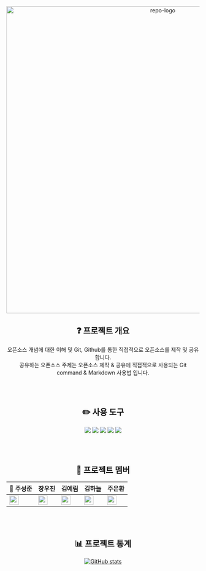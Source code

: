 <div align="center">
  
<a>
<img width="800px" alt="repo-logo" src="https://user-images.githubusercontent.com/115057348/202156048-cfc5faba-694a-4e95-a54e-54cdc9544739.png"/)
</a>

<br>
  
## **:question: 프로젝트 개요**
  오픈소스 개념에 대한 이해 및 Git, Github를 통한 직접적으로 오픈소스를 제작 및 공유합니다.<br>
  공유하는 오픈소스 주제는 오픈소스 제작 & 공유에 직접적으로 사용되는 Git command & Markdown 사용법 입니다.
  
<br><br>
  
## **:pencil2: 사용 도구**
<img src="https://img.shields.io/badge/Markdown-000000?style=for-the-badge&logo=Markdown&logoColor=ffffff"/>
<img src="https://img.shields.io/badge/Sourcetree-0052CC?style=for-the-badge&logo=Sourcetree&logoColor=ffffff"/>
<img src="https://img.shields.io/badge/Git-F05032?style=for-the-badge&logo=Git&logoColor=ffffff"/>
<img src="https://img.shields.io/badge/GitHub-181717?style=for-the-badge&logo=GitHub&logoColor=ffffff"/>
<img src="https://img.shields.io/badge/VS Code-007ACC?style=for-the-badge&logo=Visual Studio Code&logoColor=ffffff"/>
  
<br><br>
  
## **:seedling: 프로젝트 멤버**
|:triangular_flag_on_post: 주성준|장우진|김예림|김하늘|주은환|
|------------------------------|-----|----|----|-----|
|<a href="https://github.com/rdyjun"><img src="https://img.shields.io/badge/rdyjun-181717?style=flat-square&logo=GitHub&logoColor=white" height="24px"/></a>|<a href="https://github.com/woojin0534"><img src="https://img.shields.io/badge/woojin0534-181717?style=flat-square&logo=GitHub&logoColor=white" height="24px"/></a>|<a href="https://github.com/namerim"><img src="https://img.shields.io/badge/namerim-181717?style=flat-square&logo=GitHub&logoColor=white" height="24px"/></a>|<a href="https://github.com/vskyv1101"><img src="https://img.shields.io/badge/vskyv1101-181717?style=flat-square&logo=GitHub&logoColor=white" height="24px"/></a>|<a href="https://github.com/eunhwan0306"><img src="https://img.shields.io/badge/eunhwan0306-181717?style=flat-square&logo=GitHub&logoColor=white" height="24px"/></a>|

<br>
<br>

## **:bar_chart: 프로젝트 통계**
[![GitHub stats](https://github-readme-stats.vercel.app/api?username=opsos1&show_icons=true&hide=issues,stars)](https://github.com/rdyjun/github-readme-stats)
